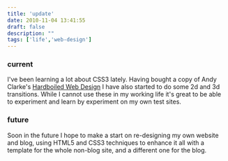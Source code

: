 ```yaml
---
title: 'update'
date: 2010-11-04 13:41:55
draft: false
description: ""
tags: ['life','web-design']
---
```


### current

I've been learning a lot about CSS3 lately. Having bought a copy of Andy Clarke's [Hardboiled Web Design](http://hardboiledwebdesign.com/) I have also started to do some 2d and 3d transitions. While I cannot use these in my working life it's great to be able to experiment and learn by experiment on my own test sites.

### future

Soon in the future I hope to make a start on re-designing my own website and blog, using HTML5 and CSS3 techniques to enhance it all with a template for the whole non-blog site, and a different one for the blog.
